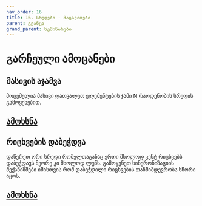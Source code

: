 ```yaml
---
nav_order: 16
title: 16. სრედები - მაგალითები
parent: გვანცა
grand_parent: სემინარები
---
```


# გარჩეული ამოცანები

## მასივის აჯამვა

მოცემულია მასივი დათვალეთ ელემენტების ჯამი N რაოდენობის სრედის გამოყენებით.

## [ამოხსნა](../../../../exercises/concurrency/array_sum/main.c)

## რიცხვების დაბეჭდვა

დაწერეთ ორი სრედი რომელთაგანაც ერთი მხოლოდ კენტ რიცხვებს დაბეჭდავს მეორე კი მხოლოდ ლუწს. გამოყენეთ სინქრონიზაციის მექანიზმები იმისთვის რომ დაბეჭდილი რიცხვების თანმიმდევრობა სწორი იყოს.

## [ამოხსნა](../../../../exercises/concurrency/even_odd/main.c)
